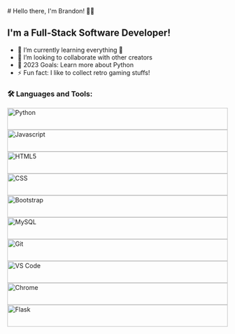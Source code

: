 <div class="d-flex justify-content-center align-items-center">
  # Hello there, I'm Brandon! 👋🏻  

  ## I'm a Full-Stack Software Developer!
  
  - 🌱 I’m currently learning everything 🤣
  - 👯 I’m looking to collaborate with other creators
  - 🥅 2023 Goals: Learn more about Python
  - ⚡ Fun fact: I like to collect retro gaming stuffs!
  
  ### 🛠️ Languages and Tools:
  
  <img align="left" alt="Python" height="50px" width="100%" style="padding-right:10px" src="https://cdn.jsdelivr.net/gh/devicons/devicon/icons/python/python-original.svg"/>
  <img align="left" alt="Javascript" height="50px" width="100%" style="padding-right:10px" src="https://cdn.jsdelivr.net/gh/devicons/devicon/icons/javascript/javascript-original.svg"/>
  <img align="left" alt="HTML5" height="50px" width="100%" style="padding-right:10px" src="https://cdn.jsdelivr.net/gh/devicons/devicon/icons/html5/html5-original-wordmark.svg"/>
  <img align="left" alt="CSS" height="50px" width="100%" style="padding-right:10px" src="https://cdn.jsdelivr.net/gh/devicons/devicon/icons/css3/css3-original.svg"/>
  <img align="left" alt="Bootstrap" height="50px" width="100%" style="padding-right:10px" src="https://cdn.jsdelivr.net/gh/devicons/devicon/icons/bootstrap/bootstrap-original.svg"/>
  <img align="left" alt="MySQL" height="50px" width="100%" style="padding-right:10px" src="https://cdn.jsdelivr.net/gh/devicons/devicon/icons/mysql/mysql-original.svg"/>
  <img align="left" alt="Git" height="50px" width="100%" style="padding-right:10px" src="https://cdn.jsdelivr.net/gh/devicons/devicon/icons/git/git-original.svg"/>
  <img align="left" alt="VS Code" height="50px" width="100%" style="padding-right:10px" src="https://cdn.jsdelivr.net/gh/devicons/devicon/icons/vscode/vscode-original.svg"/>
  <img align="left" alt="Chrome" height="50px" width="100%" style="padding-right:10px" src="https://cdn.jsdelivr.net/gh/devicons/devicon/icons/chrome/chrome-original.svg"/>
<img align="left" alt="Flask" height="50px" width="100%" style="padding-right:10px" src="https://cdn.jsdelivr.net/gh/devicons/devicon/icons/flask/flask-original.svg"/>
</div>
